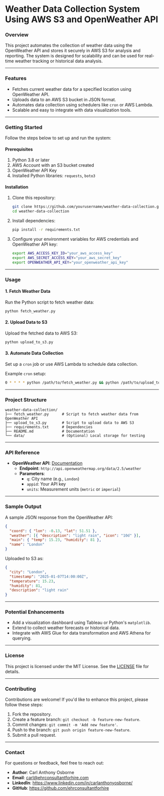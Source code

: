 # Weather Data Collection System Using AWS S3 and OpenWeather API

### **Overview**
This project automates the collection of weather data using the OpenWeather API and stores it securely in AWS S3 for analysis and reporting. The system is designed for scalability and can be used for real-time weather tracking or historical data analysis.

---

### **Features**
- Fetches current weather data for a specified location using OpenWeather API.
- Uploads data to an AWS S3 bucket in JSON format.
- Automates data collection using schedulers like `cron` or AWS Lambda.
- Scalable and easy to integrate with data visualization tools.

---

### **Getting Started**
Follow the steps below to set up and run the system:

#### **Prerequisites**
1. Python 3.8 or later
2. AWS Account with an S3 bucket created
3. OpenWeather API Key
4. Installed Python libraries: `requests`, `boto3`

#### **Installation**
1. Clone this repository:
   ```bash
   git clone https://github.com/yourusername/weather-data-collection.git
   cd weather-data-collection
   ```

2. Install dependencies:
   ```bash
   pip install -r requirements.txt
   ```

3. Configure your environment variables for AWS credentials and OpenWeather API key:
   ```bash
   export AWS_ACCESS_KEY_ID="your_aws_access_key"
   export AWS_SECRET_ACCESS_KEY="your_aws_secret_key"
   export OPENWEATHER_API_KEY="your_openweather_api_key"
   ```

---

### **Usage**
#### **1. Fetch Weather Data**
Run the Python script to fetch weather data:
```bash
python fetch_weather.py
```

#### **2. Upload Data to S3**
Upload the fetched data to AWS S3:
```bash
python upload_to_s3.py
```

#### **3. Automate Data Collection**
Set up a `cron` job or use AWS Lambda to schedule data collection.

Example `cron` setup:
```bash
0 * * * * python /path/to/fetch_weather.py && python /path/to/upload_to_s3.py
```

---

### **Project Structure**
```
weather-data-collection/
├── fetch_weather.py      # Script to fetch weather data from OpenWeather API
├── upload_to_s3.py       # Script to upload data to AWS S3
├── requirements.txt      # Dependencies
├── README.md             # Documentation
└── data/                 # (Optional) Local storage for testing
```

---

### **API Reference**
- **OpenWeather API**: [Documentation](https://openweathermap.org/api)
  - **Endpoint**: `http://api.openweathermap.org/data/2.5/weather`
  - **Parameters**:
    - `q`: City name (e.g., `London`)
    - `appid`: Your API key
    - `units`: Measurement units (`metric` or `imperial`)

---

### **Sample Output**
A sample JSON response from the OpenWeather API:
```json
{
  "coord": { "lon": -0.13, "lat": 51.51 },
  "weather": [{ "description": "light rain", "icon": "10d" }],
  "main": { "temp": 15.23, "humidity": 81 },
  "name": "London"
}
```

Uploaded to S3 as:
```json
{
  "city": "London",
  "timestamp": "2025-01-07T14:00:00Z",
  "temperature": 15.23,
  "humidity": 81,
  "description": "light rain"
}
```

---

### **Potential Enhancements**
- Add a visualization dashboard using Tableau or Python's `matplotlib`.
- Extend to collect weather forecasts or historical data.
- Integrate with AWS Glue for data transformation and AWS Athena for querying.

---

### **License**
This project is licensed under the MIT License. See the [LICENSE](LICENSE) file for details.

---

### **Contributing**
Contributions are welcome! If you'd like to enhance this project, please follow these steps:
1. Fork the repository.
2. Create a feature branch: `git checkout -b feature-new-feature`.
3. Commit changes: `git commit -m 'Add new feature'`.
4. Push to the branch: `git push origin feature-new-feature`.
5. Submit a pull request.

---

### **Contact**
For questions or feedback, feel free to reach out:
- **Author**: Carl Anthony Osborne
- **Email**: carl@ehrconsultantforhire.com
- **LinkedIn**: https://www.linkedin.com/in/carlanthonyosborne/  
- **GitHub**: https://github.com/ehrconsultantforhire 
